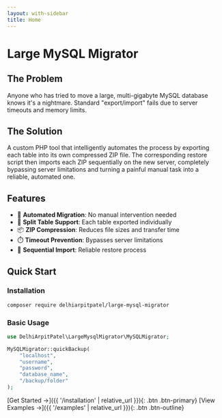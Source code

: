 ```yaml
---
layout: with-sidebar
title: Home
---
```


# Large MySQL Migrator

## The Problem
Anyone who has tried to move a large, multi-gigabyte MySQL database knows it's a nightmare. Standard "export/import" fails due to server timeouts and memory limits.

## The Solution
A custom PHP tool that intelligently automates the process by exporting each table into its own compressed ZIP file. The corresponding restore script then imports each ZIP sequentially on the new server, completely bypassing server limitations and turning a painful manual task into a reliable, automated one.

## Features
- 🚀 **Automated Migration**: No manual intervention needed
- 💾 **Split Table Support**: Each table exported individually 
- 📦 **ZIP Compression**: Reduces file sizes and transfer time
- ⏱️ **Timeout Prevention**: Bypasses server limitations
- 🔄 **Sequential Import**: Reliable restore process

## Quick Start

### Installation
```bash
composer require delhiarpitpatel/large-mysql-migrator
```

### Basic Usage
```php
use DelhiArpitPatel\LargeMysqlMigrator\MySQLMigrator;

MySQLMigrator::quickBackup(
    "localhost", 
    "username", 
    "password", 
    "database_name", 
    "/backup/folder"
);
```

[Get Started →]({{ '/installation' | relative_url }}){: .btn .btn-primary}
[View Examples →]({{ '/examples' | relative_url }}){: .btn .btn-outline}

